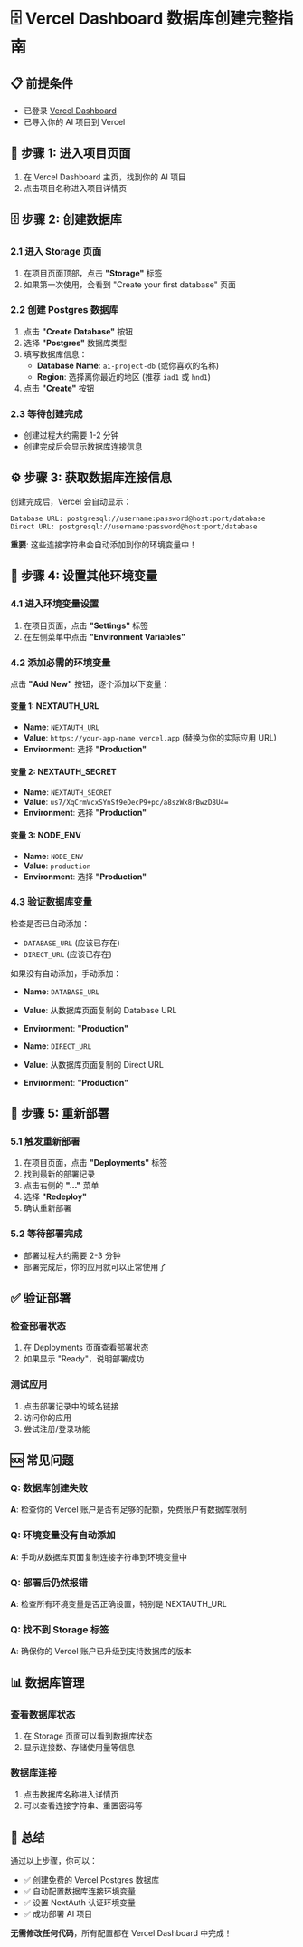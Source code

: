 # 🗄️ Vercel Dashboard 数据库创建完整指南

## 📋 前提条件
- 已登录 [Vercel Dashboard](https://vercel.com/dashboard)
- 已导入你的 AI 项目到 Vercel

## 🚀 步骤 1: 进入项目页面

1. 在 Vercel Dashboard 主页，找到你的 AI 项目
2. 点击项目名称进入项目详情页

## 🗄️ 步骤 2: 创建数据库

### 2.1 进入 Storage 页面
1. 在项目页面顶部，点击 **"Storage"** 标签
2. 如果第一次使用，会看到 "Create your first database" 页面

### 2.2 创建 Postgres 数据库
1. 点击 **"Create Database"** 按钮
2. 选择 **"Postgres"** 数据库类型
3. 填写数据库信息：
   - **Database Name**: `ai-project-db` (或你喜欢的名称)
   - **Region**: 选择离你最近的地区 (推荐 `iad1` 或 `hnd1`)
4. 点击 **"Create"** 按钮

### 2.3 等待创建完成
- 创建过程大约需要 1-2 分钟
- 创建完成后会显示数据库连接信息

## ⚙️ 步骤 3: 获取数据库连接信息

创建完成后，Vercel 会自动显示：

```
Database URL: postgresql://username:password@host:port/database
Direct URL: postgresql://username:password@host:port/database
```

**重要**: 这些连接字符串会自动添加到你的环境变量中！

## 🔧 步骤 4: 设置其他环境变量

### 4.1 进入环境变量设置
1. 在项目页面，点击 **"Settings"** 标签
2. 在左侧菜单中点击 **"Environment Variables"**

### 4.2 添加必需的环境变量
点击 **"Add New"** 按钮，逐个添加以下变量：

#### 变量 1: NEXTAUTH_URL
- **Name**: `NEXTAUTH_URL`
- **Value**: `https://your-app-name.vercel.app` (替换为你的实际应用 URL)
- **Environment**: 选择 **"Production"**

#### 变量 2: NEXTAUTH_SECRET
- **Name**: `NEXTAUTH_SECRET`
- **Value**: `us7/XqCrmVcxSYnSf9eDecP9+pc/a8szWx8rBwzD8U4=`
- **Environment**: 选择 **"Production"**

#### 变量 3: NODE_ENV
- **Name**: `NODE_ENV`
- **Value**: `production`
- **Environment**: 选择 **"Production"**

### 4.3 验证数据库变量
检查是否已自动添加：
- `DATABASE_URL` (应该已存在)
- `DIRECT_URL` (应该已存在)

如果没有自动添加，手动添加：
- **Name**: `DATABASE_URL`
- **Value**: 从数据库页面复制的 Database URL
- **Environment**: **"Production"**

- **Name**: `DIRECT_URL`
- **Value**: 从数据库页面复制的 Direct URL
- **Environment**: **"Production"**

## 🔄 步骤 5: 重新部署

### 5.1 触发重新部署
1. 在项目页面，点击 **"Deployments"** 标签
2. 找到最新的部署记录
3. 点击右侧的 **"..."** 菜单
4. 选择 **"Redeploy"**
5. 确认重新部署

### 5.2 等待部署完成
- 部署过程大约需要 2-3 分钟
- 部署完成后，你的应用就可以正常使用了

## ✅ 验证部署

### 检查部署状态
1. 在 Deployments 页面查看部署状态
2. 如果显示 "Ready"，说明部署成功

### 测试应用
1. 点击部署记录中的域名链接
2. 访问你的应用
3. 尝试注册/登录功能

## 🆘 常见问题

### Q: 数据库创建失败
**A**: 检查你的 Vercel 账户是否有足够的配额，免费账户有数据库限制

### Q: 环境变量没有自动添加
**A**: 手动从数据库页面复制连接字符串到环境变量中

### Q: 部署后仍然报错
**A**: 检查所有环境变量是否正确设置，特别是 NEXTAUTH_URL

### Q: 找不到 Storage 标签
**A**: 确保你的 Vercel 账户已升级到支持数据库的版本

## 📊 数据库管理

### 查看数据库状态
1. 在 Storage 页面可以看到数据库状态
2. 显示连接数、存储使用量等信息

### 数据库连接
1. 点击数据库名称进入详情页
2. 可以查看连接字符串、重置密码等

## 🎯 总结

通过以上步骤，你可以：
- ✅ 创建免费的 Vercel Postgres 数据库
- ✅ 自动配置数据库连接环境变量
- ✅ 设置 NextAuth 认证环境变量
- ✅ 成功部署 AI 项目

**无需修改任何代码**，所有配置都在 Vercel Dashboard 中完成！
